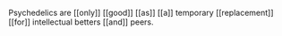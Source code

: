 Psychedelics are [[only]] [[good]] [[as]] [[a]] temporary [[replacement]] [[for]] intellectual betters [[and]] peers.